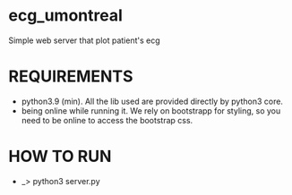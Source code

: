 # ecg_umontreal

Simple web server that plot patient's ecg

# REQUIREMENTS

- python3.9 (min). All the lib used are provided directly by python3 core.
- being online while running it. We rely on bootstrapp for styling, so you need to be online to access the bootstrap css.

# HOW TO RUN

- \_> python3 server.py
